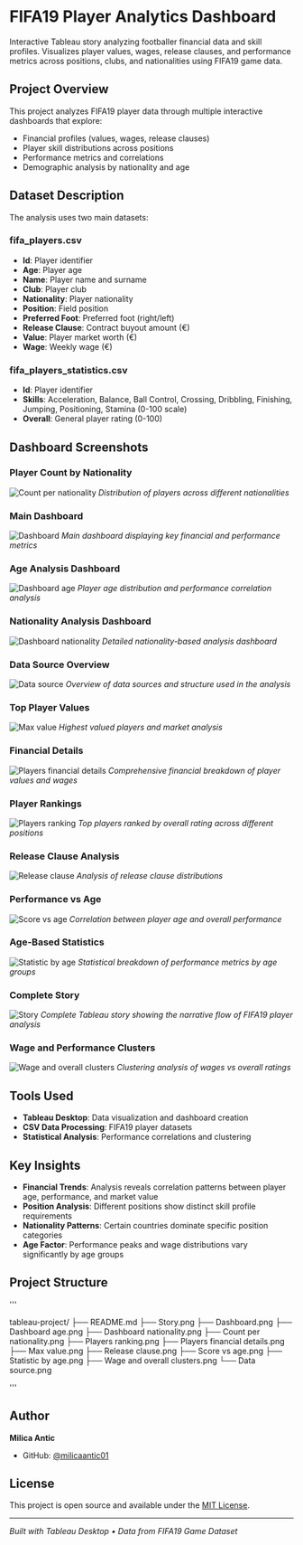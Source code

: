 # FIFA19 Player Analytics Dashboard

Interactive Tableau story analyzing footballer financial data and skill profiles. Visualizes player values, wages, release clauses, and performance metrics across positions, clubs, and nationalities using FIFA19 game data.

## Project Overview

This project analyzes FIFA19 player data through multiple interactive dashboards that explore:
- Financial profiles (values, wages, release clauses)
- Player skill distributions across positions
- Performance metrics and correlations
- Demographic analysis by nationality and age

## Dataset Description

The analysis uses two main datasets:

### fifa_players.csv
- **Id**: Player identifier
- **Age**: Player age
- **Name**: Player name and surname
- **Club**: Player club
- **Nationality**: Player nationality
- **Position**: Field position
- **Preferred Foot**: Preferred foot (right/left)
- **Release Clause**: Contract buyout amount (€)
- **Value**: Player market worth (€)
- **Wage**: Weekly wage (€)

### fifa_players_statistics.csv
- **Id**: Player identifier
- **Skills**: Acceleration, Balance, Ball Control, Crossing, Dribbling, Finishing, Jumping, Positioning, Stamina (0-100 scale)
- **Overall**: General player rating (0-100)

## Dashboard Screenshots

### Player Count by Nationality
![Count per nationality](Count%20per%20nationality.png)
*Distribution of players across different nationalities*

### Main Dashboard
![Dashboard](Dashboard.png)
*Main dashboard displaying key financial and performance metrics*

### Age Analysis Dashboard
![Dashboard age](Dashboard%20age.png)
*Player age distribution and performance correlation analysis*

### Nationality Analysis Dashboard
![Dashboard nationality](Dashboard%20nationality.png)
*Detailed nationality-based analysis dashboard*

### Data Source Overview
![Data source](Data%20source.png)
*Overview of data sources and structure used in the analysis*

### Top Player Values
![Max value](Max%20value.png)
*Highest valued players and market analysis*

### Financial Details
![Players financial details](Players%20financial%20details.png)
*Comprehensive financial breakdown of player values and wages*

### Player Rankings
![Players ranking](Players%20ranking.png)
*Top players ranked by overall rating across different positions*

### Release Clause Analysis
![Release clause](Release%20clause.png)
*Analysis of release clause distributions*

### Performance vs Age
![Score vs age](Score%20vs%20age.png)
*Correlation between player age and overall performance*

### Age-Based Statistics
![Statistic by age](Statistic%20by%20age.png)
*Statistical breakdown of performance metrics by age groups*

### Complete Story
![Story](Story.png)
*Complete Tableau story showing the narrative flow of FIFA19 player analysis*

### Wage and Performance Clusters
![Wage and overall clusters](Wage%20and%20overall%20clusters.png)
*Clustering analysis of wages vs overall ratings*


## Tools Used
- **Tableau Desktop**: Data visualization and dashboard creation
- **CSV Data Processing**: FIFA19 player datasets
- **Statistical Analysis**: Performance correlations and clustering

##  Key Insights

- **Financial Trends**: Analysis reveals correlation patterns between player age, performance, and market value
- **Position Analysis**: Different positions show distinct skill profile requirements
- **Nationality Patterns**: Certain countries dominate specific position categories
- **Age Factor**: Performance peaks and wage distributions vary significantly by age groups

##  Project Structure

'''

tableau-project/
├── README.md
├── Story.png
├── Dashboard.png
├── Dashboard age.png
├── Dashboard nationality.png
├── Count per nationality.png
├── Players ranking.png
├── Players financial details.png
├── Max value.png
├── Release clause.png
├── Score vs age.png
├── Statistic by age.png
├── Wage and overall clusters.png
└── Data source.png

'''
##  Author

**Milica Antic**
- GitHub: [@milicaantic01](https://github.com/milicaantic01)

## License

This project is open source and available under the [MIT License](LICENSE).

---

*Built with Tableau Desktop • Data from FIFA19 Game Dataset*
